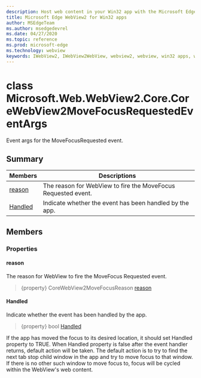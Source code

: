 ```yaml
---
description: Host web content in your Win32 app with the Microsoft Edge WebView2 control
title: Microsoft Edge WebView2 for Win32 apps
author: MSEdgeTeam
ms.author: msedgedevrel
ms.date: 04/27/2020
ms.topic: reference
ms.prod: microsoft-edge
ms.technology: webview
keywords: IWebView2, IWebView2WebView, webview2, webview, win32 apps, win32, edge, ICoreWebView2, ICoreWebView2Controller, browser control, edge html
---
```


# class Microsoft.Web.WebView2.Core.CoreWebView2MoveFocusRequestedEventArgs 

Event args for the MoveFocusRequested event.

## Summary

 Members                        | Descriptions
--------------------------------|---------------------------------------------
[reason](#reason) | The reason for WebView to fire the MoveFocus Requested event.
[Handled](#handled) | Indicate whether the event has been handled by the app.

## Members

### Properties

#### reason 

The reason for WebView to fire the MoveFocus Requested event.

> {property} CoreWebView2MoveFocusReason [reason](#reason)

#### Handled 

Indicate whether the event has been handled by the app.

> {property} bool [Handled](#handled)

If the app has moved the focus to its desired location, it should set Handled property to TRUE. When Handled property is false after the event handler returns, default action will be taken. The default action is to try to find the next tab stop child window in the app and try to move focus to that window. If there is no other such window to move focus to, focus will be cycled within the WebView's web content.

